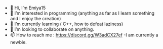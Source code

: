 - 👋 Hi, I’m Emiya15
- 👀 I’m interested in programming (anything as far as I learn something and I enjoy the creation)
- 🌱 I’m currently learning ( C++, how to defeat laziness)
- 💞️ I’m looking to collaborate on anything.
- 📫 How to reach me : https://discord.gg/W3adCX27ef
-I am currently a newbie.
